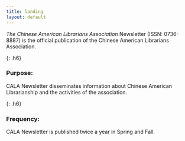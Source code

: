 ```yaml
---
title: landing
layout: default
---
```


*The Chinese American Librarians Association* Newsletter (ISSN: 0736-8887) is the official publication of the Chinese American Librarians Association.

{: .h6}
### Purpose:

CALA Newsletter disseminates information about Chinese American Librarianship and the activities of the association.

{: .h6}
### Frequency:

CALA Newsletter is published twice a year in Spring and Fall.
